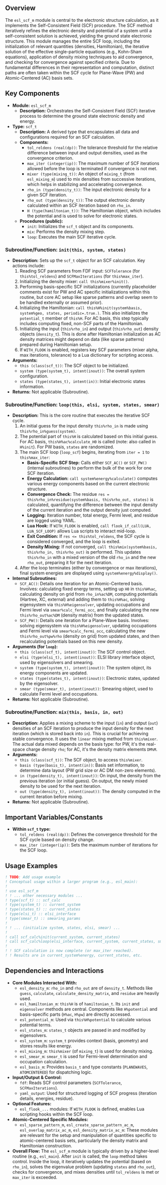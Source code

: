 ## Overview

The `esl_scf_m` module is central to the electronic structure calculation, as it implements the Self-Consistent Field (SCF) procedure. The SCF method iteratively refines the electronic density and potential of a system until a self-consistent solution is achieved, yielding the ground state electronic structure. This module manages the entire SCF loop, including the initialization of relevant quantities (densities, Hamiltonian), the iterative solution of the effective single-particle equations (e.g., Kohn-Sham equations), application of density mixing techniques to aid convergence, and checking for convergence against specified criteria. Due to fundamental differences in their representation and computation, distinct paths are often taken within the SCF cycle for Plane-Wave (PW) and Atomic-Centered (AC) basis sets.

## Key Components

- **Module:** `esl_scf_m`
    - **Description:** Orchestrates the Self-Consistent Field (SCF) iterative process to determine the ground state electronic density and energy.
- **Type:** `scf_t`
    - **Description:** A derived type that encapsulates all data and configurations required for an SCF calculation.
    - **Components:**
        - `tol_reldens (real(dp))`: The tolerance threshold for the relative difference between input and output densities, used as the convergence criterion.
        - `max_iter (integer(ip))`: The maximum number of SCF iterations allowed before the loop is terminated if convergence is not met.
        - `mixer (type(mixing_t))`: An object of `mixing_t` (from `esl_mixing_m`) used to mix densities from successive iterations, which helps in stabilizing and accelerating convergence.
        - `rho_in (type(density_t))`: The input electronic density for a given SCF iteration.
        - `rho_out (type(density_t))`: The output electronic density calculated within an SCF iteration based on `rho_in`.
        - `H (type(hamiltonian_t))`: The Hamiltonian object, which includes the potential and is used to solve for electronic states.
    - **Procedures (public):**
        - `init`: Initializes the `scf_t` object and its components.
        - `mix`: Performs the density mixing step.
        - `loop`: Executes the main SCF iterative cycle.

### Subroutine/Function: `init(this, system, states)`

- **Description:** Sets up the `scf_t` object for an SCF calculation. Key actions include:
    1.  Reading SCF parameters from FDF input: `SCFTolerance` (for `this%tol_reldens`) and `SCFMaxIterations` (for `this%max_iter`).
    2.  Initializing the density mixer: `call this%mixer%init()`.
    3.  Performing basis-specific SCF initializations (currently placeholder comments exist for PW and AC specific initializations within this routine, but core AC setup like sparse patterns and overlap seem to be handled externally or assumed prior).
    4.  Initializing the Hamiltonian: `call this%H%init(system%basis, system%geo, states, periodic=.true.)`. This also initializes the `potential_t` member of `this%H`. For AC basis, this step typically includes computing fixed, non-SCF parts of the Hamiltonian.
    5.  Initializing the input (`this%rho_in`) and output (`this%rho_out`) density objects (`density_t`). This is done after Hamiltonian initialization as AC density matrices might depend on data (like sparse patterns) prepared during Hamiltonian setup.
    6.  If `WITH_FLOOK` is enabled, registers key SCF parameters (mixer alpha, max iterations, tolerance) to a Lua dictionary for scripting access.
- **Arguments:**
    - `this (class(scf_t))`: The SCF object to be initialized.
    - `system (type(system_t), intent(inout))`: The overall system configuration.
    - `states (type(states_t), intent(in))`: Initial electronic states information.
- **Returns:** Not applicable (Subroutine).

### Subroutine/Function: `loop(this, elsi, system, states, smear)`

- **Description:** This is the core routine that executes the iterative SCF cycle.
    1.  An initial guess for the input density `this%rho_in` is made using `this%rho_in%guess(system)`.
    2.  The potential part of `this%H` is calculated based on this initial guess. For AC basis, `this%H%ac%calculate_H0` is called (note: also called in `H%init`). For PW basis, `states` are randomized.
    3.  The main SCF loop (`loop_scf`) begins, iterating from `iter = 1` to `this%max_iter`:
        *   **Basis-Specific SCF Step:** Calls either `SCF_AC()` or `SCF_PW()` (internal subroutines) to perform the bulk of the work for one SCF iteration.
        *   **Energy Calculation:** `call system%energy%calculate()` computes various energy components based on the current electronic structure.
        *   **Convergence Check:** The residue `res = this%rho_in%residue(system%basis, this%rho_out, states)` is calculated, quantifying the difference between the input density of the current iteration and the output density just computed.
        *   **Logging:** Iteration number, total energy, Fermi level, and residue are logged using YAML.
        *   **Lua Hook:** If `WITH_FLOOK` is enabled, `call flook_if_call(LUA, LUA_SCF_LOOP)` allows Lua scripts to interact mid-loop.
        *   **Exit Condition:** If `res <= this%tol_reldens`, the SCF cycle is considered converged, and the loop is exited.
        *   **Density Mixing:** If not converged, `call this%mix(system%basis, this%rho_in, this%rho_out)` is performed. This updates `this%rho_in` with a mixed version of the old `rho_in` and the new `rho_out`, preparing it for the next iteration.
    4.  After the loop terminates (either by convergence or max iterations), final system energies are displayed using `system%energy%display()`.
- **Internal Subroutines:**
    - `SCF_AC()`: Details one iteration for an Atomic-Centered basis. Involves: calculating fixed energy terms, setting up `H0` in `this%H%ac`, calculating density on grid from `rho_in%ac%DM`, computing potentials (Hartree, XC, external) and adding them to `this%H%ac`, solving eigensystem via `this%H%eigensolver`, updating occupations and Fermi level via `smear%calc_fermi_occ`, and finally calculating the new `this%rho_out%ac%DM` (density matrix) from the updated states.
    - `SCF_PW()`: Details one iteration for a Plane-Wave basis. Involves: solving eigensystem via `this%H%eigensolver`, updating occupations and Fermi level via `smear%calc_fermi_occ`, calculating the new `this%rho_out%pw%rho` (density on grid) from updated states, and then recalculating potentials based on this new density.
- **Arguments (for `loop`):**
    - `this (class(scf_t), intent(inout))`: The SCF control object.
    - `elsi (type(elsi_t), intent(inout))`: ELSI library interface object, used by eigensolvers and smearing.
    - `system (type(system_t), intent(inout))`: The system object, its energy components are updated.
    - `states (type(states_t), intent(inout))`: Electronic states, updated by the eigensolver.
    - `smear (type(smear_t), intent(inout))`: Smearing object, used to calculate Fermi level and occupations.
- **Returns:** Not applicable (Subroutine).

### Subroutine/Function: `mix(this, basis, in, out)`

- **Description:** Applies a mixing scheme to the input (`in`) and output (`out`) densities of an SCF iteration to produce the input density for the next iteration (which is stored back into `in`). This is crucial for achieving stable convergence. It uses the `linear` mixing method from `this%mixer`. The actual data mixed depends on the basis type: for PW, it's the real-space charge density `rho`; for AC, it's the density matrix elements `DM%M`.
- **Arguments:**
    - `this (class(scf_t))`: The SCF object, to access `this%mixer`.
    - `basis (type(basis_t), intent(in))`: Basis set information, to determine data layout (PW grid size or AC DM non-zero elements).
    - `in (type(density_t), intent(inout))`: On input, the density from the previous iteration (or initial guess). On output, the newly mixed density to be used for the next iteration.
    - `out (type(density_t), intent(inout))`: The density computed in the current iteration before mixing.
- **Returns:** Not applicable (Subroutine).

## Important Variables/Constants

- **Within `scf_t` type:**
    - `tol_reldens (real(dp))`: Defines the convergence threshold for the SCF cycle based on density change.
    - `max_iter (integer(ip))`: Sets the maximum number of iterations for the SCF loop.

## Usage Examples

```fortran
! TODO: Add usage example
! Conceptual usage within a larger program (e.g., esl_main):
!
! use esl_scf_m
! ! ... other necessary modules ...
! type(scf_t) :: scf_calc
! type(system_t) :: current_system
! type(states_t) :: current_states
! type(elsi_t) :: elsi_interface
! type(smear_t) :: smearing_params
!
! ! ... (initialize system, states, elsi, smear) ...
!
! call scf_calc%init(current_system, current_states)
! call scf_calc%loop(elsi_interface, current_system, current_states, smearing_params)
!
! ! SCF calculation is now complete (or max_iter reached).
! ! Results are in current_system%energy, current_states, etc.
```

## Dependencies and Interactions

- **Core Modules Interacted With:**
    - `esl_density_m`: `rho_in` and `rho_out` are of `density_t`. Methods like `guess`, `calculate`, `calculate_density_matrix`, and `residue` are heavily used.
    - `esl_hamiltonian_m`: `this%H` is of `hamiltonian_t`. Its `init` and `eigensolver` methods are central. Components like `H%potential` and basis-specific parts (`H%ac`, `H%pw`) are directly accessed.
    - `esl_potential_m`: Used via `this%H%potential` to calculate various potential terms.
    - `esl_states_m`: `states_t` objects are passed in and modified by eigensolvers.
    - `esl_system_m`: `system_t` provides context (basis, geometry) and stores results like energy.
    - `esl_mixing_m`: `this%mixer` (of `mixing_t`) is used for density mixing.
    - `esl_smear_m`: `smear_t` is used for Fermi-level determination and occupation calculation.
    - `esl_basis_m`: Provides `basis_t` and type constants (`PLANEWAVES`, `ATOMCENTERED`) for dispatching logic.
- **Input/Output & Control:**
    - `fdf`: Reads SCF control parameters (`SCFTolerance`, `SCFMaxIterations`).
    - `yaml_output`: Used for structured logging of SCF progress (iteration details, energies, residue).
- **Optional Features:**
    - `esl_flook_...` modules: If `WITH_FLOOK` is defined, enables Lua scripting hooks within the SCF loop.
- **Atomic-Centered Specific Modules:**
    - `esl_sparse_pattern_m`, `esl_create_sparse_pattern_ac_m`, `esl_overlap_matrix_ac_m`, `esl_density_matrix_ac_m`: These modules are relevant for the setup and manipulation of quantities specific to atomic-centered basis sets, particularly the density matrix and Hamiltonian construction.
- **Overall Flow:**
    The `esl_scf_m` module is typically driven by a higher-level routine (e.g., `esl_main`). After `init` is called, the `loop` method takes control. Inside the loop, it iteratively updates the potential (based on `rho_in`), solves the eigenvalue problem (updating `states` and `rho_out`), checks for convergence, and mixes densities until `tol_reldens` is met or `max_iter` is exceeded.
